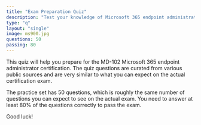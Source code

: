 ```yaml
---
title: "Exam Preparation Quiz"
description: "Test your knowledge of Microsoft 365 endpoint administration"
type: "q"
layout: "single"
image: ms900.jpg
questions: 50
passing: 80
---
```

This quiz will help you prepare for the MD-102 Microsoft 365 endpoint administrator certification. The quiz questions are curated from various public sources and are very similar to what you can expect on the actual certification exam.

The practice set has 50 questions, which is roughly the same number of questions you can expect to see on the actual exam. You need to answer at least 80% of the questions correctly to pass the exam. 

Good luck!